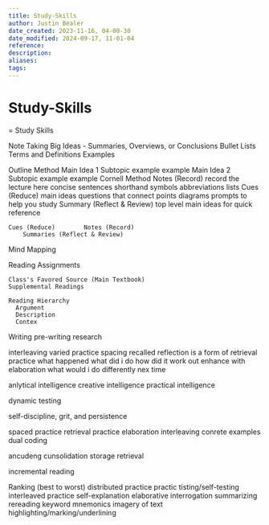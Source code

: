 ```yaml
---
title: Study-Skills
author: Justin Bealer
date_created: 2023-11-16, 04-00-30
date_modified: 2024-09-17, 11-01-04
reference: 
description: 
aliases: 
tags: 
---
```

# Study-Skills
= Study Skills

Note Taking
  Big Ideas - Summaries, Overviews, or Conclusions
  Bullet Lists
  Terms and Definitions
  Examples

  Outline Method
    Main Idea 1
      Subtopic
        example
        example
    Main Idea 2
      Subtopic
        example
        example
  Cornell Method
    Notes (Record)
      record the lecture here
      concise sentences shorthand symbols
      abbreviations
      lists
    Cues (Reduce)
      main ideas
      questions that connect points
      diagrams
      prompts to help you study
    Summary (Reflect & Review)
      top level main ideas
      for quick reference

    Cues (Reduce)        Notes (Record)
        Summaries (Reflect & Review)
  Mind Mapping

Reading Assignments

    Class's Favored Source (Main Textbook)
    Supplemental Readings

    Reading Hierarchy
      Argument
      Description
      Contex

Writing
  pre-writing
  research

interleaving varied practice
spacing recalled
reflection is a form of retrieval practice what happened what did i do how did it work out  enhance with elaboration what would i do differently nex time

anlytical intelligence
creative intelligence
practical intelligence

dynamic testing

self-discipline, grit,  and persistence

spaced practice
retrieval practice
elaboration
interleaving
conrete examples
dual coding

ancudeng cunsolidation storage retrieval

incremental reading

Ranking (best to worst)
distributed practice
practic tisting/self-testing
interleaved practice
self-explanation
elaborative interrogation
summarizing
rereading
keyword mnemonics
imagery of text
highlighting/marking/underlining
